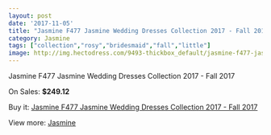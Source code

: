 ```yaml
---
layout: post
date: '2017-11-05'
title: "Jasmine F477 Jasmine Wedding Dresses Collection 2017 - Fall 2017"
category: Jasmine
tags: ["collection","rosy","bridesmaid","fall","little"]
image: http://img.hectodress.com/9493-thickbox_default/jasmine-f477-jasmine-wedding-dresses-collection-2013-fall-2012.jpg
---
```

Jasmine F477 Jasmine Wedding Dresses Collection 2017 - Fall 2017

On Sales: **$249.12**
<a href="https://www.hectodress.com/jasmine/4780-jasmine-f477-jasmine-wedding-dresses-collection-2013-fall-2012.html"><amp-img layout="responsive" width="600" height="600" src="//img.hectodress.com/9493-thickbox_default/jasmine-f477-jasmine-wedding-dresses-collection-2013-fall-2012.jpg" alt="Jasmine F477 Jasmine Wedding Dresses Collection 2017 - Fall 2017 0" /></a>
<a href="https://www.hectodress.com/jasmine/4780-jasmine-f477-jasmine-wedding-dresses-collection-2013-fall-2012.html"><amp-img layout="responsive" width="600" height="600" src="//img.hectodress.com/9495-thickbox_default/jasmine-f477-jasmine-wedding-dresses-collection-2013-fall-2012.jpg" alt="Jasmine F477 Jasmine Wedding Dresses Collection 2017 - Fall 2017 1" /></a>
<a href="https://www.hectodress.com/jasmine/4780-jasmine-f477-jasmine-wedding-dresses-collection-2013-fall-2012.html"><amp-img layout="responsive" width="600" height="600" src="//img.hectodress.com/9494-thickbox_default/jasmine-f477-jasmine-wedding-dresses-collection-2013-fall-2012.jpg" alt="Jasmine F477 Jasmine Wedding Dresses Collection 2017 - Fall 2017 2" /></a>

Buy it: [Jasmine F477 Jasmine Wedding Dresses Collection 2017 - Fall 2017](https://www.hectodress.com/jasmine/4780-jasmine-f477-jasmine-wedding-dresses-collection-2013-fall-2012.html "Jasmine F477 Jasmine Wedding Dresses Collection 2017 - Fall 2017")

View more: [Jasmine](https://www.hectodress.com/79-jasmine "Jasmine")